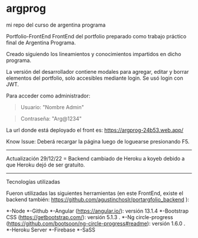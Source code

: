 # argprog
mi repo del curso de argentina programa

Portfolio-FrontEnd
FrontEnd del portfolio preparado como trabajo práctico final de Argentina Programa.

Creado siguiendo los lineamientos y conocimientos impartidos en dicho programa.


La versión del desarrollador contiene modales para agregar, editar y borrar elementos del portfolio, solo accesibles mediante login.
Se usó login con JWT.

Para acceder como administrador:

>Usuario: "Nombre Admin"

>Contraseña: "Arg@1234"

La url donde está deployado el front es: 
https://argprog-24b53.web.app/

Know Issue: Deberá recargar la página luego de loguearse presionando F5.
____________________________________________
Actualización 29/12/22 = Backend cambiado de Heroku a koyeb debido a que Heroku dejó de ser gratuito.
____________________________________________


Tecnologías utilizadas

Fueron utilizadas las siguientes herramientas (en este FrontEnd, existe el backend también: https://github.com/agustinchoslr/portargfolio_backend ):

*-Node
*-Github
*-Angular (https://angular.io/): versión 13.1.4
*-Bootstrap CSS (https://getbootstrap.com/): versión 5.1.3 .
*-Ng circle-progress (https://github.com/bootsoon/ng-circle-progress#readme): versión 1.6.0 .
*-Heroku Server
*-Firebase
*-SaSS
